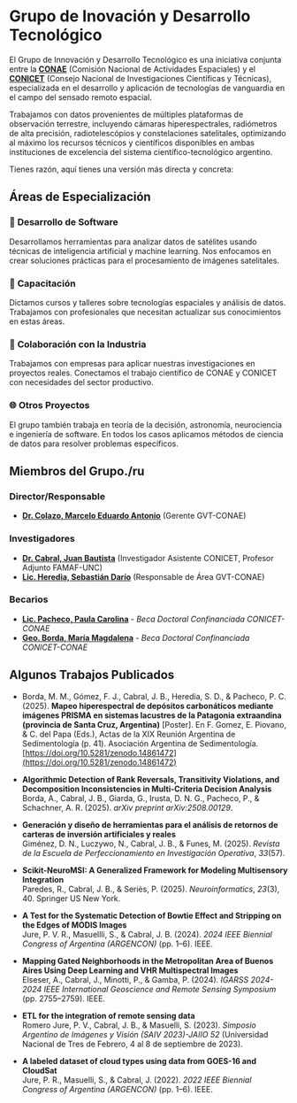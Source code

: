 # Grupo de Inovación y Desarrollo Tecnológico

<!-- BODY -->

El Grupo de Innovación y Desarrollo Tecnológico es una iniciativa conjunta entre la [**CONAE**](https://www.conae.gov.ar/) (Comisión Nacional de Actividades Espaciales) y el [**CONICET**](https://www.conicet.gov.ar/) (Consejo Nacional de Investigaciones Científicas y Técnicas), especializada en el desarrollo y aplicación de tecnologías de vanguardia en el campo del sensado remoto espacial.

Trabajamos con datos provenientes de múltiples plataformas de observación terrestre, incluyendo cámaras hiperespectrales, radiómetros de alta precisión, radiotelescópios y constelaciones satelitales, optimizando al máximo los recursos técnicos y científicos disponibles en ambas instituciones de excelencia del sistema científico-tecnológico argentino.

Tienes razón, aquí tienes una versión más directa y concreta:

## Áreas de Especialización

### 🔬 **Desarrollo de Software**
Desarrollamos herramientas para analizar datos de satélites usando técnicas de inteligencia artificial y machine learning. Nos enfocamos en crear soluciones prácticas para el procesamiento de imágenes satelitales.

### 👥 **Capacitación**
Dictamos cursos y talleres sobre tecnologías espaciales y análisis de datos. Trabajamos con profesionales que necesitan actualizar sus conocimientos en estas áreas.

### 🚀 **Colaboración con la Industria**
Trabajamos con empresas para aplicar nuestras investigaciones en proyectos reales. Conectamos el trabajo científico de CONAE y CONICET con necesidades del sector productivo.

### 🌐 **Otros Proyectos**

El grupo también trabaja en teoría de la decisión, astronomía, neurociencia e ingeniería de software. En todos los casos aplicamos métodos de ciencia de datos para resolver problemas específicos.


## Miembros del Grupo./ru   

### Director/Responsable
- **[Dr. Colazo, Marcelo Eduardo Antonio](https://www.linkedin.com/in/marcelo-colazo-37b0ab4/?originalSubdomain=ar)** (Gerente GVT-CONAE)

### Investigadores
- **[Dr. Cabral, Juan Bautista](jbcabral.quatrope.org)** (Investigador Asistente CONICET, Profesor Adjunto FAMAF-UNC)
- **[Lic. Heredia, Sebastián Darío](https://www.linkedin.com/in/sebastian-dario-heredia/)** (Responsable de Área GVT-CONAE)


### Becarios
- **[Lic. Pacheco, Paula Carolina](https://bicyt.conicet.gov.ar/fichas/p/paula-carolina-pacheco)** - *Beca Doctoral Confinanciada CONICET-CONAE*
- **[Geo. Borda, María Magdalena](https://bicyt.conicet.gov.ar/fichas/p/maria-magdalena-borda)** - *Beca Doctoral Confinanciada CONICET-CONAE*


## Algunos Trabajos Publicados

- Borda, M. M., Gómez, F. J., Cabral, J. B., Heredia, S. D., & Pacheco, P. C. (2025). **Mapeo hiperespectral de depósitos carbonáticos mediante imágenes PRISMA en sistemas lacustres de la Patagonia extraandina (provincia de Santa Cruz, Argentina)** \[Poster]. En F. Gomez, E. Piovano, & C. del Papa (Eds.), Actas de la XIX Reunión Argentina de Sedimentología (p. 41). Asociación Argentina de Sedimentología. [https://doi.org/10.5281/zenodo.14861472](https://doi.org/10.5281/zenodo.14861472)

- **Algorithmic Detection of Rank Reversals, Transitivity Violations, and Decomposition Inconsistencies in Multi-Criteria Decision Analysis**  
Borda, A., Cabral, J. B., Giarda, G., Irusta, D. N. G., Pacheco, P., & Schachner, A. R. (2025). *arXiv preprint arXiv:2508.00129*.

- **Generación y diseño de herramientas para el análisis de retornos de carteras de inversión artificiales y reales**  
Giménez, D. N., Luczywo, N., Cabral, J. B., & Funes, M. (2025). *Revista de la Escuela de Perfeccionamiento en Investigación Operativa*, *33*(57).

- **Scikit-NeuroMSI: A Generalized Framework for Modeling Multisensory Integration**  
Paredes, R., Cabral, J. B., & Seriès, P. (2025). *Neuroinformatics*, *23*(3), 40. Springer US New York.

- **A Test for the Systematic Detection of Bowtie Effect and Stripping on the Edges of MODIS Images**  
Jure, P. V. R., Masuellli, S., & Cabral, J. B. (2024). *2024 IEEE Biennial Congress of Argentina (ARGENCON)* (pp. 1–6). IEEE.

- **Mapping Gated Neighborhoods in the Metropolitan Area of Buenos Aires Using Deep Learning and VHR Multispectral Images**  
Elseser, A., Cabral, J., Minotti, P., & Gamba, P. (2024). *IGARSS 2024-2024 IEEE International Geoscience and Remote Sensing Symposium* (pp. 2755–2759). IEEE.

- **ETL for the integration of remote sensing data**  
Romero Jure, P. V., Cabral, J. B., & Masuelli, S. (2023). *Simposio Argentino de Imágenes y Visión (SAIV 2023)-JAIIO 52* (Universidad Nacional de Tres de Febrero, 4 al 8 de septiembre de 2023).

- **A labeled dataset of cloud types using data from GOES-16 and CloudSat**  
Jure, P. R., Masuelli, S., & Cabral, J. (2022). *2022 IEEE Biennial Congress of Argentina (ARGENCON)* (pp. 1–6). IEEE.



